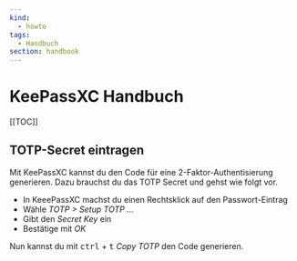 ```yaml
---
kind:
  - howto
tags:
  - Handbuch
section: handbook
---
```


# KeePassXC Handbuch

[[TOC]]

## TOTP-Secret eintragen

Mit KeePassXC kannst du den Code für eine 2-Faktor-Authentisierung generieren. Dazu brauchst du das TOTP Secret und gehst wie folgt vor.

- In KeeePassXC machst du einen Rechtsklick auf den Passwort-Eintrag
- Wähle _TOTP > Setup TOTP ..._
- Gibt den _Secret Key_ ein
- Bestätige mit _OK_

Nun kannst du mit <kbd>ctrl</kbd> + <kbd>t</kbd> _Copy TOTP_ den Code generieren.
